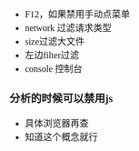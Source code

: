 <font face="Simsun" size=3>

- F12，如果禁用手动点菜单
- network 过滤请求类型
- size过滤大文件
- 左边filter过滤
- console 控制台


### 分析的时候可以禁用js

- 具体浏览器再查
- 知道这个概念就行

</font>